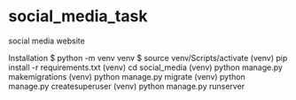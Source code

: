 # social_media_task
social media website


Installation
    $ python -m venv venv
    $ source venv/Scripts/activate
    (venv) pip install -r requirements.txt
    (venv) cd social_media
    (venv) python manage.py makemigrations
    (venv) python manage.py migrate
    (venv) python manage.py createsuperuser
    (venv) python manage.py runserver
